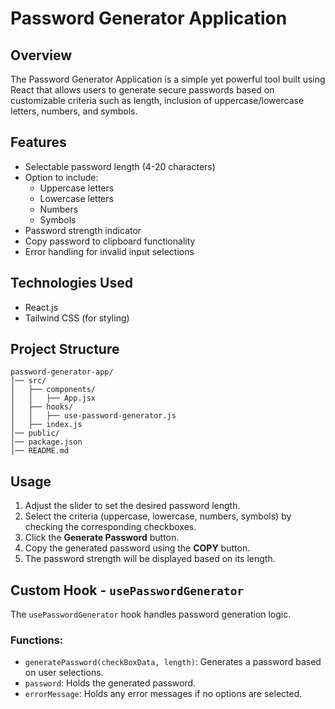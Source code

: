 # Password Generator Application

## Overview

The Password Generator Application is a simple yet powerful tool built using React that allows users to generate secure passwords based on customizable criteria such as length, inclusion of uppercase/lowercase letters, numbers, and symbols.

## Features

- Selectable password length (4-20 characters)
- Option to include:
  - Uppercase letters
  - Lowercase letters
  - Numbers
  - Symbols
- Password strength indicator
- Copy password to clipboard functionality
- Error handling for invalid input selections

## Technologies Used

- React.js
- Tailwind CSS (for styling)

## Project Structure

```
password-generator-app/
│── src/
│   ├── components/
│   │   ├── App.jsx
│   ├── hooks/
│   │   ├── use-password-generator.js
│   ├── index.js
│── public/
│── package.json
│── README.md
```

## Usage

1. Adjust the slider to set the desired password length.
2. Select the criteria (uppercase, lowercase, numbers, symbols) by checking the corresponding checkboxes.
3. Click the **Generate Password** button.
4. Copy the generated password using the **COPY** button.
5. The password strength will be displayed based on its length.

## Custom Hook - `usePasswordGenerator`

The `usePasswordGenerator` hook handles password generation logic.

### Functions:

- `generatePassword(checkBoxData, length)`: Generates a password based on user selections.
- `password`: Holds the generated password.
- `errorMessage`: Holds any error messages if no options are selected.
